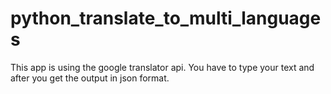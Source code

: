 # python_translate_to_multi_languages
This app is using the google translator api. You have to type your text and after you get the output in json format.
